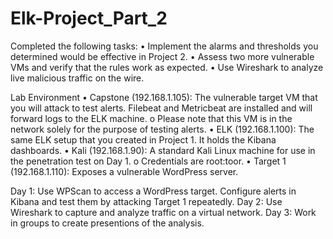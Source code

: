 # Elk-Project_Part_2

Completed the following tasks:
•	Implement the alarms and thresholds you determined would be effective in Project 2.
•	Assess two more vulnerable VMs and verify that the rules work as expected.
•	Use Wireshark to analyze live malicious traffic on the wire.

Lab Environment
•	Capstone (192.168.1.105): The vulnerable target VM that you will attack to test alerts. Filebeat and Metricbeat are installed and will forward logs to the ELK machine.
o	Please note that this VM is in the network solely for the purpose of testing alerts.
•	ELK (192.168.1.100): The same ELK setup that you created in Project 1. It holds the Kibana dashboards.
•	Kali (192.168.1.90): A standard Kali Linux machine for use in the penetration test on Day 1.
o	Credentials are root:toor.
•	Target 1 (192.168.1.110): Exposes a vulnerable WordPress server.

Day 1: Use WPScan to access a WordPress target. Configure alerts in Kibana and test them by attacking Target 1 repeatedly.
Day 2: Use Wireshark to capture and analyze traffic on a virtual network.
Day 3: Work in groups to create presentions of the analysis.
